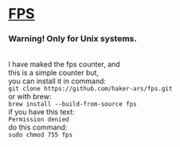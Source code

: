 <h1><a href='https://github.com/haker-ars/fps/archive/refs/tags/v0.2.tar.gz'>FPS</a></h1>

<h3>Warning! Only for Unix systems.</h3><br>
I have maked the fps counter, and<br>
this is a simple counter but,<br>
you can install it in command:<br>
<code>git clone https://github.com/haker-ars/fps.git</code><br>
or with brew:<br>
<code>brew install --build-from-source fps</code><br>
if you have this text:<br>
<code>Permission denied</code><br>
do this command:<br>
<code>sudo chmod 755 fps</code>
